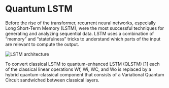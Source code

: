 
# Quantum LSTM


Before the rise of the transformer, recurrent neural networks, especially Long Short-Term Memory (LSTM), were the most successful techniques for generating and analyzing sequential data. LSTM uses a combination of “memory” and “statefulness” tricks to understand which parts of the input are relevant to compute the output.


![LSTM architecture](https://github.com/MohammadrezaTavasoli/Quantum-LSTM/blob/master/figs/Structure-of-the-LSTM-cell-and-equations-that-describe-the-gates-of-an-LSTM-cell.png)

To convert classical LSTM to quantum-enhanced LSTM (QLSTM) [1] each of the classical linear operations Wf, Wi, WC, and Wo is replaced by a hybrid quantum-classical component that consists of a Variational Quantum Circuit sandwiched between classical layers.
